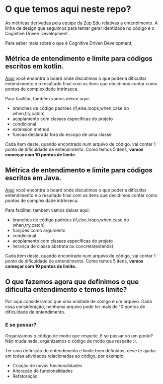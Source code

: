 # O que temos aqui neste repo?

As métricas derivadas pela equipe da Zup Edu relativas a entendimento. A linha de design que seguimos para tentar gerar identidade no código é o Cognitive Driven Development. 

Para saber mais sobre o que é Cognitive Driven Development, 

## Métrica de entendimento e limite para códigos escritos em kotlin. 

[Aqui](https://ideaboardz.com/for/derivar-metrica-entendimento-kotlin/3690152) você encontra o board onde discutimos o que poderia dificultar entendimento e o resultado final com os itens que decidimos contar como pontos de complexidade intrínseca. 

Para facilitar, também vamos deixar aqui:

* branches de código padròes (if,else,loops,when,case do when,try,catch)
* acoplamento com classes específicas do projeto
* condicional
* extension method
* funcao declarada fora do escopo de uma classe

Cada item deste, quando encontrado num arquivo de código, vai contar 1 ponto de dificuldade de entendimento. Como temos 5 itens, **vamos começar com 10 pontos de limite.**. 

## Métrica de entendimento e limite para códigos escritos em Java. 

[Aqui](https://ideaboardz.com/for/deriva-metrica-entendimento-java/3690166) você encontra o board onde discutimos o que poderia dificultar entendimento e o resultado final com os itens que decidimos contar como pontos de complexidade intrínseca. 

Para facilitar, também vamos deixar aqui:

* branches de código padròes (if,else,loops,when,case do when,try,catch)
* funções como argumento
* condicional
* acoplamento com classes específicas do projeto
* herança de classe abstrata ou concreta(extends)

Cada item deste, quando encontrado num arquivo de código, vai contar 1 ponto de dificuldade de entendimento. Como temos 5 itens, **vamos começar com 10 pontos de limite.**. 

## O que fazemos agora que definimos o que dificulta entendimento e temos limite?

Por aqui consideramos que uma unidade de código é um arquivo. Dada essa consideração, nenhuma arquivo pode ter mais de 10 pontos de dificuldade de entendimento. 

### E se passar?

Organizamos o código de modo que respeite. E se passar só um ponto? Não muda nada, organizamos o código de modo que respeite :). 

Ter uma definição de entendimento e limite bem definidos, deve te ajudar em todas atividades relacionadas ao código, por exemplo:

* Criação de novas funcionalidades
* Alteração de funcionalidades
* Refatoração

